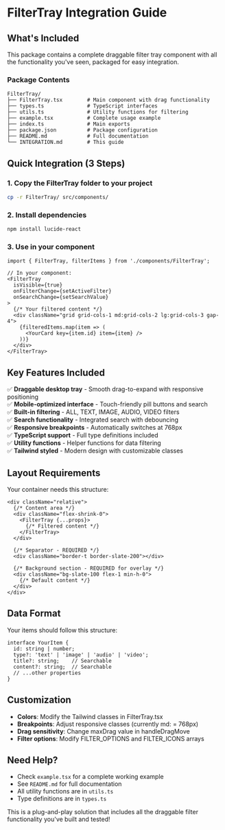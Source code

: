 # FilterTray Integration Guide

## What's Included

This package contains a complete draggable filter tray component with all the functionality you've seen, packaged for easy integration.

### Package Contents

```
FilterTray/
├── FilterTray.tsx        # Main component with drag functionality
├── types.ts              # TypeScript interfaces
├── utils.ts              # Utility functions for filtering
├── example.tsx           # Complete usage example
├── index.ts              # Main exports
├── package.json          # Package configuration
├── README.md             # Full documentation
└── INTEGRATION.md        # This guide
```

## Quick Integration (3 Steps)

### 1. Copy the FilterTray folder to your project

```bash
cp -r FilterTray/ src/components/
```

### 2. Install dependencies

```bash
npm install lucide-react
```

### 3. Use in your component

```tsx
import { FilterTray, filterItems } from './components/FilterTray';

// In your component:
<FilterTray
  isVisible={true}
  onFilterChange={setActiveFilter}
  onSearchChange={setSearchValue}
>
  {/* Your filtered content */}
  <div className="grid grid-cols-1 md:grid-cols-2 lg:grid-cols-3 gap-4">
    {filteredItems.map(item => (
      <YourCard key={item.id} item={item} />
    ))}
  </div>
</FilterTray>
```

## Key Features Included

✅ **Draggable desktop tray** - Smooth drag-to-expand with responsive positioning  
✅ **Mobile-optimized interface** - Touch-friendly pill buttons and search  
✅ **Built-in filtering** - ALL, TEXT, IMAGE, AUDIO, VIDEO filters  
✅ **Search functionality** - Integrated search with debouncing  
✅ **Responsive breakpoints** - Automatically switches at 768px  
✅ **TypeScript support** - Full type definitions included  
✅ **Utility functions** - Helper functions for data filtering  
✅ **Tailwind styled** - Modern design with customizable classes  

## Layout Requirements

Your container needs this structure:

```tsx
<div className="relative">
  {/* Content area */}
  <div className="flex-shrink-0">
    <FilterTray {...props}>
      {/* Filtered content */}
    </FilterTray>
  </div>
  
  {/* Separator - REQUIRED */}
  <div className="border-t border-slate-200"></div>
  
  {/* Background section - REQUIRED for overlay */}
  <div className="bg-slate-100 flex-1 min-h-0">
    {/* Default content */}
  </div>
</div>
```

## Data Format

Your items should follow this structure:

```tsx
interface YourItem {
  id: string | number;
  type?: 'text' | 'image' | 'audio' | 'video';
  title?: string;    // Searchable
  content?: string;  // Searchable
  // ...other properties
}
```

## Customization

- **Colors**: Modify the Tailwind classes in FilterTray.tsx
- **Breakpoints**: Adjust responsive classes (currently md: = 768px)
- **Drag sensitivity**: Change maxDrag value in handleDragMove
- **Filter options**: Modify FILTER_OPTIONS and FILTER_ICONS arrays

## Need Help?

- Check `example.tsx` for a complete working example
- See `README.md` for full documentation
- All utility functions are in `utils.ts`
- Type definitions are in `types.ts`

This is a plug-and-play solution that includes all the draggable filter functionality you've built and tested! 